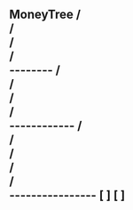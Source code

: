 MoneyTree         /\
                 /  \
                /    \
               /      \
               --------
                /    \
               /      \
              /        \
             /          \
             ------------
               /      \
              /        \
             /          \
            /            \
           /              \
           ----------------
                [    ]
               [      ]
---------------------------------------